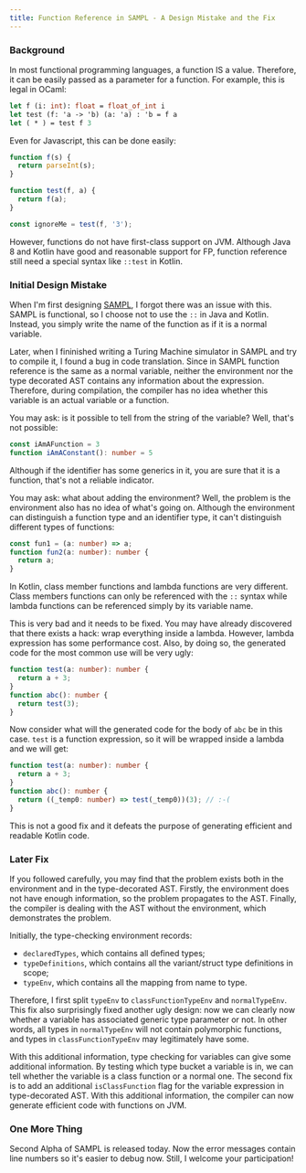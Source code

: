 ```yaml
---
title: Function Reference in SAMPL - A Design Mistake and the Fix
---
```


### Background

In most functional programming languages, a function IS a value. Therefore, it can be easily passed
as a parameter for a function. For example, this is legal in OCaml:

```ocaml
let f (i: int): float = float_of_int i
let test (f: 'a -> 'b) (a: 'a) : 'b = f a
let ( * ) = test f 3
```

Even for Javascript, this can be done easily:

```javascript
function f(s) {
  return parseInt(s);
}

function test(f, a) {
  return f(a);
}

const ignoreMe = test(f, '3');
```

<!--truncate-->

However, functions do not have first-class support on JVM. Although Java 8 and Kotlin have good and
reasonable support for FP, function reference still need a special syntax like `::test` in Kotlin.

### Initial Design Mistake

When I'm first designing [SAMPL](/2018/06/15/sampl-alpha-design-choices/), I forgot there was an
issue with this. SAMPL is functional, so I choose not to use the `::` in Java and Kotlin. Instead,
you simply write the name of the function as if it is a normal variable.

Later, when I fininished writing a Turing Machine simulator in SAMPL and try to compile it, I found
a bug in code translation. Since in SAMPL function reference is the same as a normal variable,
neither the environment nor the type decorated AST contains any information about the expression.
Therefore, during compilation, the compiler has no idea whether this variable is an actual variable
or a function.

You may ask: is it possible to tell from the string of the variable? Well, that's not possible:

```typescript
const iAmAFunction = 3
function iAmAConstant(): number = 5
```

Although if the identifier has some generics in it, you are sure that it is a function, that's not a
reliable indicator.

You may ask: what about adding the environment? Well, the problem is the environment also has no
idea of what's going on. Although the environment can distinguish a function type and an identifier
type, it can't distinguish different types of functions:

```typescript
const fun1 = (a: number) => a;
function fun2(a: number): number {
  return a;
}
```

In Kotlin, class member functions and lambda functions are very different. Class members functions
can only be referenced with the `::` syntax while lambda functions can be referenced simply by its
variable name.

This is very bad and it needs to be fixed. You may have already discovered that there exists a hack:
wrap everything inside a lambda. However, lambda expression has some performance cost. Also, by
doing so, the generated code for the most common use will be very ugly:

```typescript
function test(a: number): number {
  return a + 3;
}
function abc(): number {
  return test(3);
}
```

Now consider what will the generated code for the body of `abc` be in this case. `test` is a
function expression, so it will be wrapped inside a lambda and we will get:

```typescript
function test(a: number): number {
  return a + 3;
}
function abc(): number {
  return ((_temp0: number) => test(_temp0))(3); // :-(
}
```

This is not a good fix and it defeats the purpose of generating efficient and readable Kotlin code.

### Later Fix

If you followed carefully, you may find that the problem exists both in the environment and in the
type-decorated AST. Firstly, the environment does not have enough information, so the problem
propagates to the AST. Finally, the compiler is dealing with the AST without the environment, which
demonstrates the problem.

Initially, the type-checking environment records:

- `declaredTypes`, which contains all defined types;
- `typeDefinitions`, which contains all the variant/struct type definitions in scope;
- `typeEnv`, which contains all the mapping from name to type.

Therefore, I first split `typeEnv` to `classFunctionTypeEnv` and `normalTypeEnv`. This fix also
surprisingly fixed another ugly design: now we can clearly now whether a variable has associated
generic type parameter or not. In other words, all types in `normalTypeEnv` will not contain
polymorphic functions, and types in `classFunctionTypeEnv` may legitimately have some.

With this additional information, type checking for variables can give some additional information.
By testing which type bucket a variable is in, we can tell whether the variable is a class function
or a normal one. The second fix is to add an additional `isClassFunction` flag for the variable
expression in type-decorated AST. With this additional information, the compiler can now generate
efficient code with functions on JVM.

### One More Thing

Second Alpha of SAMPL is released today. Now the error messages contain line numbers so it's easier
to debug now. Still, I welcome your participation!
